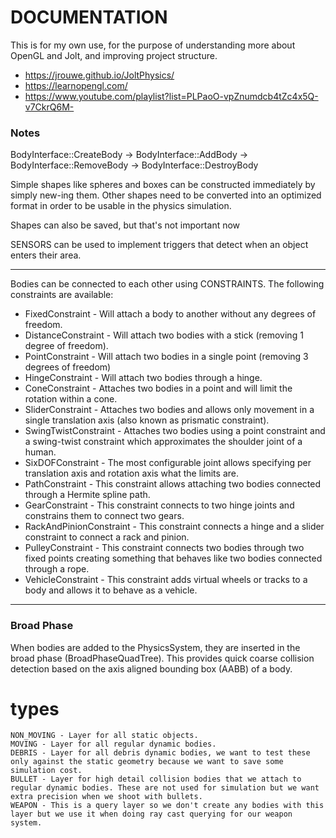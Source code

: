 # DOCUMENTATION

This is for my own use, for the purpose of understanding more about OpenGL and Jolt, and improving project structure.

* https://jrouwe.github.io/JoltPhysics/
* https://learnopengl.com/
* https://www.youtube.com/playlist?list=PLPaoO-vpZnumdcb4tZc4x5Q-v7CkrQ6M-

### Notes
BodyInterface::CreateBody -> BodyInterface::AddBody -> BodyInterface::RemoveBody -> BodyInterface::DestroyBody

Simple shapes like spheres and boxes can be constructed immediately by simply new-ing them. Other shapes need to be converted into an optimized format in order to be usable in the physics simulation.

Shapes can also be saved, but that's not important now

SENSORS can be used to implement triggers that detect when an object enters their area.

---
Bodies can be connected to each other using CONSTRAINTS. The following constraints are available:
* FixedConstraint - Will attach a body to another without any degrees of freedom.
* DistanceConstraint - Will attach two bodies with a stick (removing 1 degree of freedom).
* PointConstraint - Will attach two bodies in a single point (removing 3 degrees of freedom)
* HingeConstraint - Will attach two bodies through a hinge.
* ConeConstraint - Attaches two bodies in a point and will limit the rotation within a cone.
* SliderConstraint - Attaches two bodies and allows only movement in a single translation axis (also known as prismatic constraint).
* SwingTwistConstraint - Attaches two bodies using a point constraint and a swing-twist constraint which approximates the shoulder joint of a human.
* SixDOFConstraint - The most configurable joint allows specifying per translation axis and rotation axis what the limits are.
* PathConstraint - This constraint allows attaching two bodies connected through a Hermite spline path.
* GearConstraint - This constraint connects to two hinge joints and constrains them to connect two gears.
* RackAndPinionConstraint - This constraint connects a hinge and a slider constraint to connect a rack and pinion.
* PulleyConstraint - This constraint connects two bodies through two fixed points creating something that behaves like two bodies connected through a rope.
* VehicleConstraint - This constraint adds virtual wheels or tracks to a body and allows it to behave as a vehicle.

---
### Broad Phase
When bodies are added to the PhysicsSystem, they are inserted in the broad phase (BroadPhaseQuadTree). This provides quick coarse collision detection based on the axis aligned bounding box (AABB) of a body.

# types
    NON_MOVING - Layer for all static objects.
    MOVING - Layer for all regular dynamic bodies.
    DEBRIS - Layer for all debris dynamic bodies, we want to test these only against the static geometry because we want to save some simulation cost.
    BULLET - Layer for high detail collision bodies that we attach to regular dynamic bodies. These are not used for simulation but we want extra precision when we shoot with bullets.
    WEAPON - This is a query layer so we don't create any bodies with this layer but we use it when doing ray cast querying for our weapon system.
